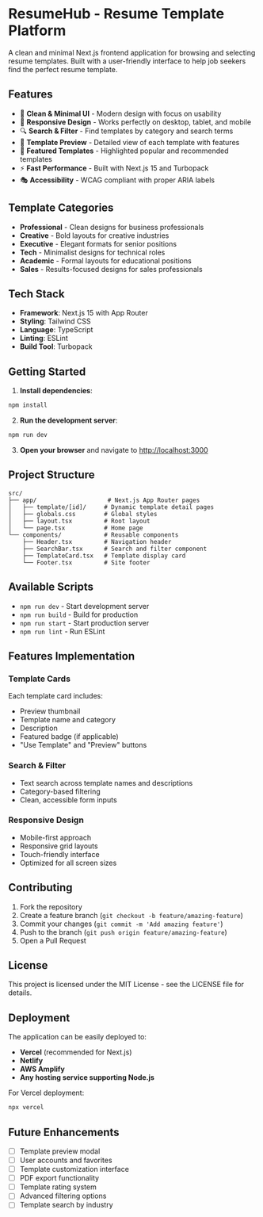 # ResumeHub - Resume Template Platform

A clean and minimal Next.js frontend application for browsing and selecting resume templates. Built with a user-friendly interface to help job seekers find the perfect resume template.

## Features

- 🎨 **Clean & Minimal UI** - Modern design with focus on usability
- 📱 **Responsive Design** - Works perfectly on desktop, tablet, and mobile
- 🔍 **Search & Filter** - Find templates by category and search terms
- 👀 **Template Preview** - Detailed view of each template with features
- 🎯 **Featured Templates** - Highlighted popular and recommended templates
- ⚡ **Fast Performance** - Built with Next.js 15 and Turbopack
- 🎭 **Accessibility** - WCAG compliant with proper ARIA labels

## Template Categories

- **Professional** - Clean designs for business professionals
- **Creative** - Bold layouts for creative industries
- **Executive** - Elegant formats for senior positions
- **Tech** - Minimalist designs for technical roles
- **Academic** - Formal layouts for educational positions
- **Sales** - Results-focused designs for sales professionals

## Tech Stack

- **Framework**: Next.js 15 with App Router
- **Styling**: Tailwind CSS
- **Language**: TypeScript
- **Linting**: ESLint
- **Build Tool**: Turbopack

## Getting Started

1. **Install dependencies**:
```bash
npm install
```

2. **Run the development server**:
```bash
npm run dev
```

3. **Open your browser** and navigate to [http://localhost:3000](http://localhost:3000)

## Project Structure

```
src/
├── app/                    # Next.js App Router pages
│   ├── template/[id]/     # Dynamic template detail pages
│   ├── globals.css        # Global styles
│   ├── layout.tsx         # Root layout
│   └── page.tsx           # Home page
└── components/            # Reusable components
    ├── Header.tsx         # Navigation header
    ├── SearchBar.tsx      # Search and filter component
    ├── TemplateCard.tsx   # Template display card
    └── Footer.tsx         # Site footer
```

## Available Scripts

- `npm run dev` - Start development server
- `npm run build` - Build for production
- `npm run start` - Start production server
- `npm run lint` - Run ESLint

## Features Implementation

### Template Cards
Each template card includes:
- Preview thumbnail
- Template name and category
- Description
- Featured badge (if applicable)
- "Use Template" and "Preview" buttons

### Search & Filter
- Text search across template names and descriptions
- Category-based filtering
- Clean, accessible form inputs

### Responsive Design
- Mobile-first approach
- Responsive grid layouts
- Touch-friendly interface
- Optimized for all screen sizes

## Contributing

1. Fork the repository
2. Create a feature branch (`git checkout -b feature/amazing-feature`)
3. Commit your changes (`git commit -m 'Add amazing feature'`)
4. Push to the branch (`git push origin feature/amazing-feature`)
5. Open a Pull Request

## License

This project is licensed under the MIT License - see the LICENSE file for details.

## Deployment

The application can be easily deployed to:
- **Vercel** (recommended for Next.js)
- **Netlify**
- **AWS Amplify**
- **Any hosting service supporting Node.js**

For Vercel deployment:
```bash
npx vercel
```

## Future Enhancements

- [ ] Template preview modal
- [ ] User accounts and favorites
- [ ] Template customization interface
- [ ] PDF export functionality
- [ ] Template rating system
- [ ] Advanced filtering options
- [ ] Template search by industry
